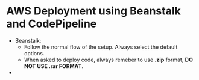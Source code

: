 
# AWS Deployment using Beanstalk and CodePipeline


- Beanstalk:
  - Follow the normal flow of the setup. Always select the default options.
  - When asked to deploy code, always remeber to use **.zip** format, **DO NOT USE .rar FORMAT**.
- 
